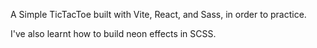 A Simple TicTacToe built with Vite, React, and Sass, in order to practice.

I've also learnt how to build neon effects in SCSS.
